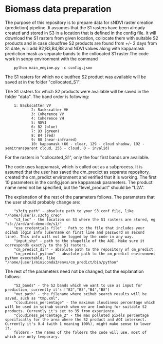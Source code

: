 # Biomass data preparation
The purpose of this repository is to prepare data for sNDVI raster creation (prediction) pipeline. It assumes that the S1 rasters have been already created and stored in S3 in a location that is defined in the config file. It will download the S1 rasters from given location, collocate them with suitable S2 products and in case cloudfree S2 products are found from +/- 2 days from S1 date, will add B2,B3,B4,B8 and NDVI values along with kappamask prediction mask as separate bands to the collocated S1 raster.The code work in senpy environment with the command

        python main_engine.py -c config.json
 
The S1 rasters for which no cloudfree S2 product was available will be saved at in the folder "collocated_S1".

The S1 rasters for which S2 products were available will be saved in the folder "data". The band order is following:

        1: Backscatter VV
                2: Backscatter VH
                3: Coherence VV
                4: Coherence VH
                5: NDVI
                6: B2 (blue)
                7: B3 (green)
                8: B4 (red)
                9: B8 (near-infrared)
                10: kappamask (66 - clear, 129 - cloud shadow, 192 - semitransparent cloud, 255 - cloud, 0 - invalid)

For the rasters in "collocated_S1", only the four first bands are available.

The code uses kappamask, which is called out as a subprocess. It is assumed that the user has saved the cm_predict as separate repository, created the cm_predict environment and verified that it is working. The first 10 parameters in the config.json are kappamask parameters. The product name need not be specified, but the "level_product" should be "L2A".

The explanation of the rest of the parameters follows. The parameters that the user should probably change are:

        "s3cfg_path" - absolute path to your S3 conf file, like "/home/{user}/.s3cfg_creo"
        "s3_loc" - the location on S3 where the S1 rasters are stored, eg "s3://ard/ard-demo-de/s1/"
        "esa_credentials_file" : Path to the file that includes your scihub login info (username on first line and password on second line). This info will not be logged by the code in any way.
        "input_shp" - path to the shapefile of the AOI. Make sure it corresponds exactly to the S1 rasters.
        "cm_predict_dir" - absolute path to the repository of cm_predict
        "cm_predict_python" - absolute path to the cm_predict environment python executable, like "/home/{user}/miniconda3/envs/cm_predict/bin/python"

The rest of the parameters need not be changed, but the explanation follows:

        "S2_bands" - the S2 bands which we want to use as input for prediction, currently it's ["B2","B3","B4","B8"]
        "out_path" - the filename where scihub search results will be saved, such as "tmp.xml",
        "cloudiness_percentage" - the maximum cloudiness percentage which will be used in scihub search when we are looking for suitable S2 products. Currently it's set to 35 from experience.
        "cloudiness_percentage_2" - the max polluted pixels percentage specifically for the area where the S2 product and AOI intersect. Currently it's 0.4 (with 1 meaning 100%), might make sense to lower it.
        folders - the names of the folders the code will use, most of which are only temporary. 
